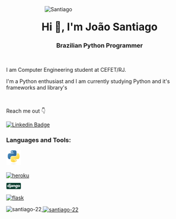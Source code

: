 <img src="https://raw.githubusercontent.com/MicaelliMedeiros/micaellimedeiros/master/image/computer-illustration.png" min-width="400px" max-width="400px" width="400px" align="right" alt="Santiago">
<h1 align="center">Hi 👋, I'm João Santiago</h1>
<h3 align="center">Brazilian Python Programmer</h3>
<br>

<p>I am Computer Engineering student at CEFET/RJ.</p>
<p>I'm a Python enthusiast and I am currently studying Python and it's frameworks and library's</p>

<br>

Reach me out  👇
 
[![Linkedin Badge](https://img.shields.io/badge/LinkedIn-0077B5?style=for-the-badge&logo=linkedin&logoColor=white&link=https://www.linkedin.com/in/joão-vitor-santiago/)](https://www.linkedin.com/in/joão-vitor-santiago/)

<h3 align="left">Languages and Tools:</h3>
<p align="left"><a href="https://www.python.org" target="_blank"> <img src="https://raw.githubusercontent.com/devicons/devicon/master/icons/python/python-original.svg" alt="python" width="40" height="40"/><br> </a> <br> </a> <a href="https://heroku.com" target="_blank"> <img src="https://www.vectorlogo.zone/logos/heroku/heroku-icon.svg" alt="heroku" width="40" height="40"/> </a><br> <a href="https://www.djangoproject.com/" target="_blank"> <img src="https://raw.githubusercontent.com/devicons/devicon/master/icons/django/django-original.svg" alt="django" width="40" height="40"/> <br> </a><a href="https://flask.palletsprojects.com/" target="_blank"> <img src="https://www.vectorlogo.zone/logos/pocoo_flask/pocoo_flask-icon.svg" alt="flask" width="40" height="40"/> </p>

<p><img align="left" src="https://github-readme-stats.vercel.app/api/top-langs?username=santiago-22&show_icons=true&locale=en&layout=compact" alt="santiago-22" /></p>

<p>&nbsp;<img align="center" src="https://github-readme-stats.vercel.app/api?username=santiago-22&show_icons=true&locale=en" alt="santiago-22" /></p>
 
